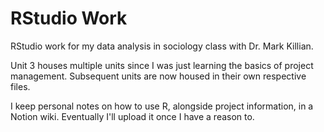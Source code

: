 # RStudio Work
 RStudio work for my data analysis in sociology class with Dr. Mark Killian.

 Unit 3 houses multiple units since I was just learning the basics of project management. Subsequent units are now housed in their own respective files.

I keep personal notes on how to use R, alongside project information, in a Notion wiki. Eventually I'll upload it once I have a reason to.
